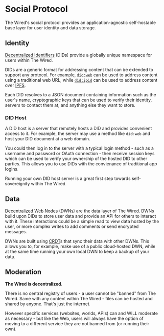 # Social Protocol

The Wired's social protocol provides an application-agnostic self-hostable base
layer for user identity and data storage.

## Identity

[Decentralized Identifiers](https://en.wikipedia.org/wiki/Decentralized_identifier)
(DIDs) provide a globally unique namespace for users within The Wired.

DIDs are a generic format for addressing content that can be extended to support
any protocol. For example, [`did:web`](https://w3c-ccg.github.io/did-method-web/)
can be used to address content using a traditional web URL, while
[`did:ipid`](https://did-ipid.github.io/ipid-did-method/) can be used to address
content over [IPFS](https://docs.ipfs.tech/).

Each DID resolves to a JSON document containing information such as the user's
name, cryptographic keys that can be used to verify their identity, servers to
contact them at, and anything else they want to store.

### DID Host

A DID host is a server that remotely hosts a DID and provides convenient access
to it. For example, the server may use a method like `did:web` and host your DID
document at a web domain.

You could then log in to the server with a typical login method - such as a
username and password or OAuth connection - then receive session keys which can
be used to verify your ownership of the hosted DID to other parties. This allows
you to use DIDs with the convienance of traditional app logins.

Running your own DID host server is a great first step towards self-sovereignity
within The Wired.

## Data

[Decentralized Web Nodes](https://identity.foundation/decentralized-web-node/spec/)
(DWNs) are the data layer of The Wired. DWNs build upon DIDs to store user data
and provide an API for others to interact with it. These interactions could be a
simple read to view data hosted by the user, or more complex writes to add
comments or send encrypted messages.

DWNs are built using
[CRDT](https://en.wikipedia.org/wiki/Conflict-free_replicated_data_type)s that
sync their data with other DWNs. This allows you to, for example, make use of a
public cloud-hosted DWN, while at the same time running your own local DWN to
keep a backup of your data.

## Moderation

**The Wired is decentralized.**

There is no central registry of users - a user cannot be "banned" from The Wired.
Same with any content within The Wired - files can be hosted and shared by anyone.
That's just the internet.

However specific services (websites, worlds, APIs) can and WILL moderate as
necessary - but like the Web, users will always have the option of moving to a
different service they are not banned from (or running their own).
